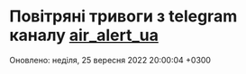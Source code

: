# Повітряні тривоги з telegram каналу [air_alert_ua](https://t.me/air_alert_ua)

Оновлено:
неділя, 25 вересня 2022 20:00:04 +0300

